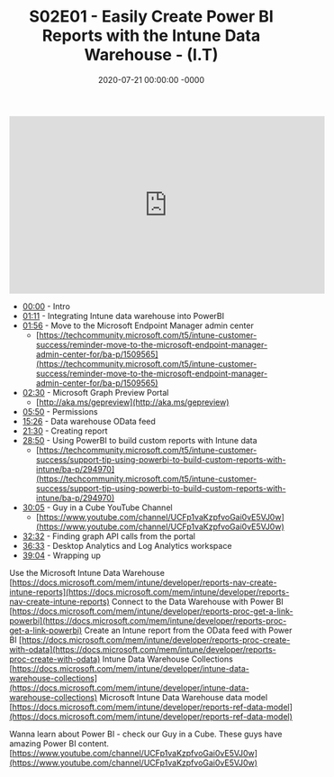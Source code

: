 ﻿---
layout: post
title: "S02E01 - Easily Create Power BI Reports with the Intune Data Warehouse - (I.T)"
date: 2020-07-21 00:00:00 -0000
categories:
---

<iframe loading="lazy" width="560" height="315" src="https://www.youtube.com/embed/2ICPKRBIews" title="YouTube video player" frameborder="0" allow="accelerometer; autoplay; clipboard-write; encrypted-media; gyroscope; picture-in-picture" allowfullscreen></iframe>

- [00:00](https://www.youtube.com/watch?v=2ICPKRBIews&t=0s) - Intro
- [01:11](https://www.youtube.com/watch?v=2ICPKRBIews&t=71s) - Integrating Intune data warehouse into PowerBI
- [01:56](https://www.youtube.com/watch?v=2ICPKRBIews&t=116s) - Move to the Microsoft Endpoint Manager admin center
   - [https://techcommunity.microsoft.com/t5/intune-customer-success/reminder-move-to-the-microsoft-endpoint-manager-admin-center-for/ba-p/1509565](https://techcommunity.microsoft.com/t5/intune-customer-success/reminder-move-to-the-microsoft-endpoint-manager-admin-center-for/ba-p/1509565)
- [02:30](https://www.youtube.com/watch?v=2ICPKRBIews&t=150s) - Microsoft Graph Preview Portal
   - [http://aka.ms/gepreview](http://aka.ms/gepreview)
- [05:50](https://www.youtube.com/watch?v=2ICPKRBIews&t=350s) - Permissions
- [15:26](https://www.youtube.com/watch?v=2ICPKRBIews&t=926s) - Data warehouse OData feed
- [21:30](https://www.youtube.com/watch?v=2ICPKRBIews&t=1290s) - Creating report
- [28:50](https://www.youtube.com/watch?v=2ICPKRBIews&t=1730s) - Using PowerBI to build custom reports with Intune data
   - [https://techcommunity.microsoft.com/t5/intune-customer-success/support-tip-using-powerbi-to-build-custom-reports-with-intune/ba-p/294970](https://techcommunity.microsoft.com/t5/intune-customer-success/support-tip-using-powerbi-to-build-custom-reports-with-intune/ba-p/294970)
- [30:05](https://www.youtube.com/watch?v=2ICPKRBIews&t=1805s) - Guy in a Cube YouTube Channel
   - [https://www.youtube.com/channel/UCFp1vaKzpfvoGai0vE5VJ0w](https://www.youtube.com/channel/UCFp1vaKzpfvoGai0vE5VJ0w)
- [32:32](https://www.youtube.com/watch?v=2ICPKRBIews&t=1952s) - Finding graph API calls from the portal
- [36:33](https://www.youtube.com/watch?v=2ICPKRBIews&t=2193s) - Desktop Analytics and Log Analytics workspace
- [39:04](https://www.youtube.com/watch?v=2ICPKRBIews&t=2344s) - Wrapping up

Use the Microsoft Intune Data Warehouse
[https://docs.microsoft.com/mem/intune/developer/reports-nav-create-intune-reports](https://docs.microsoft.com/mem/intune/developer/reports-nav-create-intune-reports)
Connect to the Data Warehouse with Power BI
[https://docs.microsoft.com/mem/intune/developer/reports-proc-get-a-link-powerbi](https://docs.microsoft.com/mem/intune/developer/reports-proc-get-a-link-powerbi)
Create an Intune report from the OData feed with Power BI
[https://docs.microsoft.com/mem/intune/developer/reports-proc-create-with-odata](https://docs.microsoft.com/mem/intune/developer/reports-proc-create-with-odata)
Intune Data Warehouse Collections
[https://docs.microsoft.com/mem/intune/developer/intune-data-warehouse-collections](https://docs.microsoft.com/mem/intune/developer/intune-data-warehouse-collections)
Microsoft Intune Data Warehouse data model
[https://docs.microsoft.com/mem/intune/developer/reports-ref-data-model](https://docs.microsoft.com/mem/intune/developer/reports-ref-data-model)

Wanna learn about Power BI - check our Guy in a Cube. These guys have amazing Power BI content.
[https://www.youtube.com/channel/UCFp1vaKzpfvoGai0vE5VJ0w](https://www.youtube.com/channel/UCFp1vaKzpfvoGai0vE5VJ0w)


